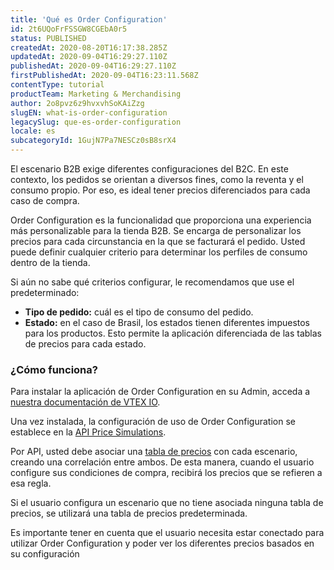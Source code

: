 ```yaml
---
title: 'Qué es Order Configuration'
id: 2t6UQoFrFSSGW8CGEbA0r5
status: PUBLISHED
createdAt: 2020-08-20T16:17:38.285Z
updatedAt: 2020-09-04T16:29:27.110Z
publishedAt: 2020-09-04T16:29:27.110Z
firstPublishedAt: 2020-09-04T16:23:11.568Z
contentType: tutorial
productTeam: Marketing & Merchandising
author: 2o8pvz6z9hvxvhSoKAiZzg
slugEN: what-is-order-configuration
legacySlug: que-es-order-configuration
locale: es
subcategoryId: 1GujN7Pa7NESCz0sB8srX4
---
```


El escenario B2B exige diferentes configuraciones del B2C. En este contexto, los pedidos se orientan a diversos fines, como la reventa y el consumo propio. Por eso, es ideal tener precios diferenciados para cada caso de compra.

Order Configuration es la funcionalidad que proporciona una experiencia más personalizable para la tienda B2B. Se encarga de personalizar los precios para cada circunstancia en la que se facturará el pedido. Usted puede definir cualquier criterio para determinar los perfiles de consumo dentro de la tienda.

Si aún no sabe qué criterios configurar, le recomendamos que use el predeterminado:

- __Tipo de pedido:__ cuál es el tipo de consumo del pedido.
- __Estado:__ en el caso de Brasil, los estados tienen diferentes impuestos para los productos. Esto permite la aplicación diferenciada de las tablas de precios para cada estado.

### ¿Cómo funciona?

Para instalar la aplicación de Order Configuration en su Admin, acceda a [nuestra documentación de VTEX IO](https://vtex.io/docs/components/content-blocks/vtex.order-configuration/readme/).

Una vez instalada, la configuración de uso de Order Configuration se establece en la [API Price Simulations](https://developers.vtex.com/reference/price-simulations-api-overview).

Por API, usted debe asociar una [tabla de precios](https://help.vtex.com/es/tracks/prices-101--6f8pwCns3PJHqMvQSugNfP/1wAm5m3IUfIj6maBdaRJt8) con cada escenario, creando una correlación entre ambos. De esta manera, cuando el usuario configure sus condiciones de compra, recibirá los precios que se refieren a esa regla.

Si el usuario configura un escenario que no tiene asociada ninguna tabla de precios, se utilizará una tabla de precios predeterminada.
<div class = "alert alert-info">
  <p>Es importante tener en cuenta que el usuario necesita estar conectado para utilizar Order Configuration y poder ver los diferentes precios basados en su configuración</p>
</div>

